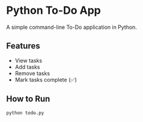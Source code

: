 # Python To-Do App

A simple command-line To-Do application in Python.

## Features
- View tasks
- Add tasks
- Remove tasks
- Mark tasks complete (✅)

## How to Run
```bash
python todo.py
